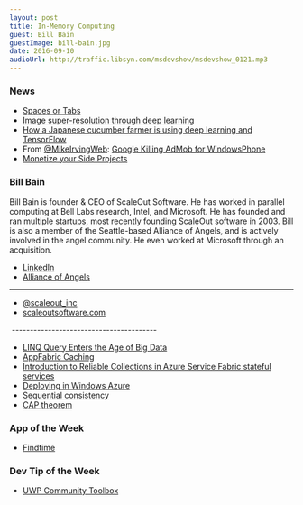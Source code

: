 ```yaml
---
layout: post
title: In-Memory Computing
guest: Bill Bain
guestImage: bill-bain.jpg
date: 2016-09-10
audioUrl: http://traffic.libsyn.com/msdevshow/msdevshow_0121.mp3
---
```


### News

 - [Spaces or Tabs](https://medium.com/@hoffa/400-000-github-repositories-1-billion-files-14-terabytes-of-code-spaces-or-tabs-7cfe0b5dd7fd#.270y3p28x)
 - [Image super-resolution through deep learning](https://github.com/david-gpu/srez/)
 - [How a Japanese cucumber farmer is using deep learning and TensorFlow](https://cloud.google.com/blog/big-data/2016/08/how-a-japanese-cucumber-farmer-is-using-deep-learning-and-tensorflow)
 - From [@MikeIrvingWeb](https://twitter.com/mikeirvingweb): [Google Killing AdMob for WindowsPhone](https://twitter.com/mikeirvingweb/status/771335728051740672)
 - [Monetize your Side Projects](http://jeremyaboyd.com/tricks-to-monetize-your-side-projects/)

### Bill Bain

Bill Bain is founder & CEO of ScaleOut Software. He has worked in parallel computing at Bell Labs research, Intel, and Microsoft. He has founded and ran multiple startups, most recently founding ScaleOut software in 2003. Bill is also a member of the Seattle-based Alliance of Angels, and is actively involved in the angel community. He even worked at Microsoft through an acquisition.

 - [LinkedIn](https://www.linkedin.com/in/william-bain-53357)
 - [Alliance of Angels](https://www.allianceofangels.com/)

---------------------------------------

 - [@scaleout_inc](https://twitter.com/scaleout_inc)
 - [scaleoutsoftware.com](https://www.scaleoutsoftware.com/)

 ----------------------------------------

 - [LINQ Query Enters the Age of Big Data](https://visualstudiomagazine.com/Articles/2016/08/08/LINQ-Query-Enters-Age-of-Big-Data.aspx)
 - [AppFabric Caching](https://en.wikipedia.org/wiki/AppFabric_Caching)
 - [Introduction to Reliable Collections in Azure Service Fabric stateful services](https://azure.microsoft.com/en-us/documentation/articles/service-fabric-reliable-services-reliable-collections/)
 - [Deploying in Windows Azure](https://www.scaleoutsoftware.com/support/stateServer/soss_help/content/_deploying_in_windows_azure.html)
 - [Sequential consistency](https://en.wikipedia.org/wiki/Sequential_consistency)
 - [CAP theorem](https://en.wikipedia.org/wiki/CAP_theorem)

### App of the Week

 - [Findtime](https://findtime.microsoft.com/)

### Dev Tip of the Week

-   [UWP Community Toolbox](https://github.com/Microsoft/UWPCommunityToolkit)